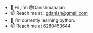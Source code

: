 - 🤔 Hi ,I'm @Danishmahajan
- 📫 Reach me at : gdanish@gmail.com
- 🌱 I’m currently learning python.
- 📫 Reach me at 6280453644

<!-- ![Anurag's github stats](https://github-readme-stats.vercel.app/api?username=Danishmahajan) -->
<!--
**Danishmahajan/Danishmahajan** is a ✨ _special_ ✨ repository because its `README.md` (this file) appears on your GitHub profile.

Here are some ideas to get you started:

- 🔭 I’m currently working on ...
- 🌱 I’m currently learning ...
- 👯 I’m looking to collaborate on ...
- 🤔 I’m looking for help with ...
- 💬 Ask me about ...
- 📫 How to reach me: ...
- 😄 Pronouns: ...
- ⚡ Fun fact: ...
-->
